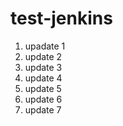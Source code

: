 # test-jenkins
1. upadate 1
2. update 2
3. update 3
4. update 4
5. update 5
6. update 6
7. update 7
